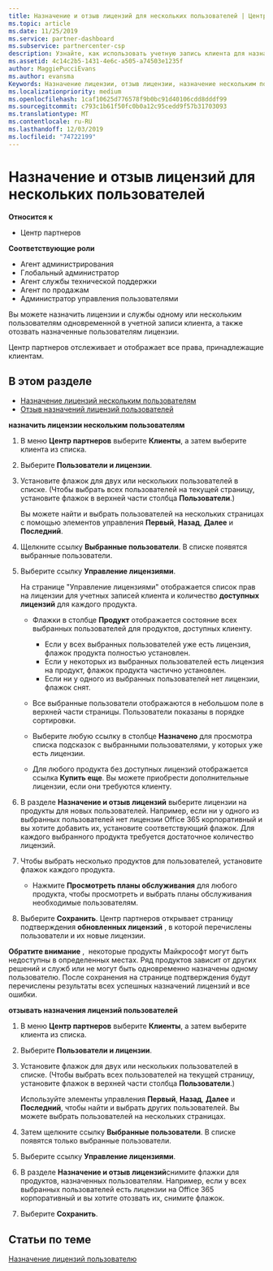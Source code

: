 ```yaml
---
title: Назначение и отзыв лицензий для нескольких пользователей | Центр партнеров
ms.topic: article
ms.date: 11/25/2019
ms.service: partner-dashboard
ms.subservice: partnercenter-csp
description: Узнайте, как использовать учетную запись клиента для назначения или отзыва лицензий и служб одному пользователю или нескольким пользователям одновременно.
ms.assetid: 4c14c2b5-1431-4e6c-a505-a74503e1235f
author: MaggiePucciEvans
ms.author: evansma
Keywords: Назначение лицензии, отзыв лицензии, назначение нескольким пользователям,
ms.localizationpriority: medium
ms.openlocfilehash: 1caf10625d776578f9b0bc91d40106cdd8dddf99
ms.sourcegitcommit: c793c1b61f50fc0b0a12c95cedd9f57b31703093
ms.translationtype: MT
ms.contentlocale: ru-RU
ms.lasthandoff: 12/03/2019
ms.locfileid: "74722199"
---
```

# <a name="assign-or-revoke-licenses-to-multiple-users"></a>Назначение и отзыв лицензий для нескольких пользователей

**Относится к**

- Центр партнеров

**Соответствующие роли**

- Агент администрирования
- Глобальный администратор
- Агент службы технической поддержки
- Агент по продажам
- Администратор управления пользователями

Вы можете назначить лицензии и службы одному или нескольким пользователям одновременной в учетной записи клиента, а также отозвать назначенные пользователям лицензии.

Центр партнеров отслеживает и отображает все права, принадлежащие клиентам.

## <a name="in-this-section"></a>В этом разделе


- [Назначение лицензий нескольким пользователям](#assign-licenses-to-groups)
- [Отзыв назначений лицензий пользователей](#revoking-licenses)

<a href="" id="assign-licenses-to-groups"></a>
**назначить лицензии нескольким пользователям**

1. В меню **Центр партнеров** выберите **Клиенты**, а затем выберите клиента из списка.

2. Выберите **Пользователи и лицензии**.

3. Установите флажок для двух или нескольких пользователей в списке. (Чтобы выбрать всех пользователей на текущей страницу, установите флажок в верхней части столбца **Пользователи**.)

    Вы можете найти и выбрать пользователей на нескольких страницах с помощью элементов управления **Первый**, **Назад**, **Далее** и **Последний**.

4. Щелкните ссылку **Выбранные пользователи**. В списке появятся выбранные пользователи.

5. Выберите ссылку **Управление лицензиями**.

    На странице "Управление лицензиями" отображается список прав на лицензии для учетных записей клиента и количество **доступных лицензий** для каждого продукта.

    -   Флажки в столбце **Продукт** отображается состояние всех выбранных пользователей для продуктов, доступных клиенту.

        -   Если у всех выбранных пользователей уже есть лицензия, флажок продукта полностью установлен.
        -   Если у некоторых из выбранных пользователей есть лицензия на продукт, флажок продукта частично установлен.
        -   Если ни у одного из выбранных пользователей нет лицензии, флажок снят.
    -   Все выбранные пользователи отображаются в небольшом поле в верхней части страницы. Пользователи показаны в порядке сортировки.

    -   Выберите любую ссылку в столбце **Назначено** для просмотра списка подсказок с выбранными пользователями, у которых уже есть лицензии.

    -   Для любого продукта без доступных лицензий отображается ссылка **Купить еще**. Вы можете приобрести дополнительные лицензии, если они требуются клиенту.

6.  В разделе **Назначение и отзыв лицензий** выберите лицензии на продукты для новых пользователей. Например, если ни у одного из выбранных пользователей нет лицензии Office 365 корпоративный и вы хотите добавить их, установите соответствующий флажок. Для каждого выбранного продукта требуется достаточное количество лицензий.

7. Чтобы выбрать несколько продуктов для пользователей, установите флажок каждого продукта.
    -   Нажмите **Просмотреть планы обслуживания** для любого продукта, чтобы просмотреть и выбрать планы обслуживания необходимые пользователям.

8. Выберите **Сохранить**. Центр партнеров открывает страницу подтверждения **обновленных лицензий** , в которой перечислены пользователи и их новые лицензии.

**Обратите внимание** ,  некоторые продукты Майкрософт могут быть недоступны в определенных местах. Ряд продуктов зависит от других решений и служб или не могут быть одновременно назначены одному пользователю. После сохранения на странице подтверждения будут перечислены результаты всех успешных назначений лицензий и все ошибки.


<a href="" id="revoking-licenses"></a>
**отзывать назначения лицензий пользователей**

1. В меню **Центр партнеров** выберите **Клиенты**, а затем выберите клиента из списка.

2. Выберите **Пользователи и лицензии**.

3. Установите флажок для двух или нескольких пользователей в списке. (Чтобы выбрать всех пользователей на текущей страницу, установите флажок в верхней части столбца **Пользователи**.)

    Используйте элементы управления **Первый**, **Назад**, **Далее** и **Последний**, чтобы найти и выбрать других пользователей. Вы можете выбрать пользователей на нескольких страницах.

4. Затем щелкните ссылку **Выбранные пользователи**. В списке появятся только выбранные пользователи.

5. Выберите ссылку **Управление лицензиями**.

6. В разделе **Назначение и отзыв лицензий**снимите флажки для продуктов, назначенных пользователям. Например, если у всех выбранных пользователей есть лицензии на Office 365 корпоративный и вы хотите отозвать их, снимите флажок.

7. Выберите **Сохранить**.

## <a name="related-topics"></a>Статьи по теме

[Назначение лицензий пользователю](assign-licenses-to-users.md)